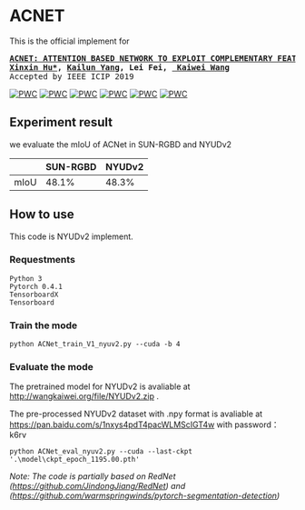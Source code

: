 ACNET
===========================
This is the official implement for
<div class="highlight highlight-html"><pre>
<b><a href=https://arxiv.org/abs/1905.10089>ACNET: ATTENTION BASED NETWORK TO EXPLOIT COMPLEMENTARY FEATURES FOR RGBD SEMANTIC SEGMENTATION</a>    
<a href=https://github.com/anheidelonghu>Xinxin Hu*</a>, <a href=http://www.yangkailun.com/>Kailun Yang</a>, Lei Fei, <a href=http://wangkaiwei.org/blog.html> Kaiwei Wang</a></b>
Accepted by IEEE ICIP 2019
</pre></div>

[![PWC](https://img.shields.io/endpoint.svg?url=https://paperswithcode.com/badge/acnet-attention-based-network-to-exploit/semantic-segmentation-on-sun-rgbd)](https://paperswithcode.com/sota/semantic-segmentation-on-sun-rgbd?p=acnet-attention-based-network-to-exploit)
[![PWC](https://img.shields.io/endpoint.svg?url=https://paperswithcode.com/badge/acnet-attention-based-network-to-exploit/semantic-segmentation-on-nyu-depth-v2)](https://paperswithcode.com/sota/semantic-segmentation-on-nyu-depth-v2?p=acnet-attention-based-network-to-exploit)
[![PWC](https://img.shields.io/endpoint.svg?url=https://paperswithcode.com/badge/acnet-attention-based-network-to-exploit/thermal-image-segmentation-on-pst900)](https://paperswithcode.com/sota/thermal-image-segmentation-on-pst900?p=acnet-attention-based-network-to-exploit)
[![PWC](https://img.shields.io/endpoint.svg?url=https://paperswithcode.com/badge/acnet-attention-based-network-to-exploit/thermal-image-segmentation-on-mfn-dataset)](https://paperswithcode.com/sota/thermal-image-segmentation-on-mfn-dataset?p=acnet-attention-based-network-to-exploit)
[![PWC](https://img.shields.io/endpoint.svg?url=https://paperswithcode.com/badge/acnet-attention-based-network-to-exploit/semantic-segmentation-on-kitti-360)](https://paperswithcode.com/sota/semantic-segmentation-on-kitti-360?p=acnet-attention-based-network-to-exploit)
[![PWC](https://img.shields.io/endpoint.svg?url=https://paperswithcode.com/badge/acnet-attention-based-network-to-exploit/semantic-segmentation-on-thud-robotic-dataset)](https://paperswithcode.com/sota/semantic-segmentation-on-thud-robotic-dataset?p=acnet-attention-based-network-to-exploit)

## Experiment result
we evaluate the mIoU of ACNet in SUN-RGBD and NYUDv2

|    | SUN-RGBD | NYUDv2 |
|----|----|----|
| mIoU | 48.1% | 48.3% |


## How to use
This code is NYUDv2 implement.

### Requestments
```
Python 3
Pytorch 0.4.1
TensorboardX
Tensorboard
```

### Train the mode

```
python ACNet_train_V1_nyuv2.py --cuda -b 4
```

### Evaluate the mode
The pretrained model for NYUDv2 is avaliable at http://wangkaiwei.org/file/NYUDv2.zip .

The pre-processed NYUDv2 dataset with .npy format is avaliable at https://pan.baidu.com/s/1nxys4pdT4pacWLMScIGT4w  with password：k6rv 

```
python ACNet_eval_nyuv2.py --cuda --last-ckpt '.\model\ckpt_epoch_1195.00.pth'
```

*Note: The code is partially based on RedNet (https://github.com/JindongJiang/RedNet) and (https://github.com/warmspringwinds/pytorch-segmentation-detection)*

